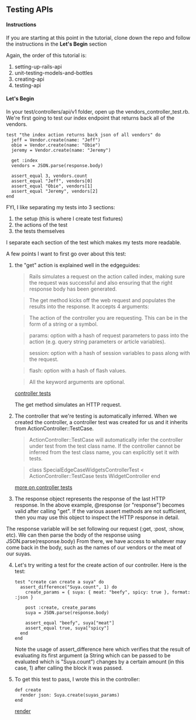 ## Testing APIs

#### Instructions

If you are starting at this point in the tutorial, clone down the repo and follow the instructions in the **Let's Begin** section

Again, the order of this tutorial is:

1. setting-up-rails-api
2. unit-testing-models-and-bottles
3. creating-api
4. testing-api


#### Let's Begin

In your test/controllers/api/v1 folder, open up the vendors_controller_test.rb.  
We're first going to test our index endpoint that returns back all of the vendors.

```rubyonrails
test "the index action returns back json of all vendors" do
  jeff = Vendor.create(name: "Jeff")
  obie = Vendor.create(name: "Obie")
  jeremy = Vendor.create(name: "Jeremy")

  get :index
  vendors = JSON.parse(response.body)

  assert_equal 3, vendors.count
  assert_equal "Jeff", vendors[0]
  assert_equal "Obie", vendors[1]
  assert_equal "Jeremy", vendors[2]
end
```

FYI, I like separating my tests into 3 sections:

1. the setup (this is where I create test fixtures)
2. the actions of the test
3. the tests themselves

I separate each section of the test which makes my tests more readable.

A few points I want to first go over about this test:

1. the "get" action is explained well in the edgeguides:

    > Rails simulates a request on the action called index, making sure the request was successful and also ensuring that the right response body has been generated.

    > The get method kicks off the web request and populates the results into the response. It accepts 4 arguments:

    > The action of the controller you are requesting. This can be in the form of a string or a symbol.

    > params: option with a hash of request parameters to pass into the action (e.g. query string parameters or article variables).

    > session: option with a hash of session variables to pass along with the request.

    > flash: option with a hash of flash values.

    > All the keyword arguments are optional.

    [controller tests](http://edgeguides.rubyonrails.org/testing.html#functional-tests-for-your-controllers)  

    The get method simulates an HTTP request.


2. The controller that we're testing is automatically inferred. When we created the controller, a controller test was created   for us and it inherits from ActionController::TestCase.

    > ActionController::TestCase will automatically infer the controller under test from the test class name. If the controller cannot be inferred from the test class name, you can explicitly set it with tests.

    > class SpecialEdgeCaseWidgetsControllerTest < ActionController::TestCase
      tests WidgetController
    end

    [more on controller tests](http://api.rubyonrails.org/classes/ActionController/TestCase.html)

3. The response object represents the response of the last HTTP response. In the above example, @response (or "response") becomes valid after calling "get". If the various assert methods are not sufficient, then you may use this object to inspect the HTTP response in detail.

The response variable will be set following our request (:get, :post, :show, etc). We can then parse the body of the response using JSON.parse(response.body) From there, we have access to whatever may come back in the body, such as the names of our vendors or the meat of our suyas.

4. Let's try writing a test for the create action of our controller. Here is the test:

    ```rubyonrails
    test "create can create a suya" do
      assert_difference("Suya.count", 1) do
        create_params = { suya: { meat: "beefy", spicy: true }, format: :json }

        post :create, create_params
        suya = JSON.parse(response.body)

        assert_equal "beefy", suya["meat"]
        assert_equal true, suya["spicy"]
      end
    end
    ```

    Note the usage of assert_difference here which verifies that the result of evaluating its first argument (a String which can be passed to be evaluated which is "Suya.count") changes by a certain amount (in this case, 1) after calling the block it was passed.



5. To get this test to pass, I wrote this in the controller:

    ```rubyonrails
    def create
      render json: Suya.create(suyas_params)
    end
    ```

    [render](http://apidock.com/rails/ActionController/Base/render)

    
